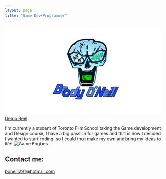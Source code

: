 ```yaml
---
layout: page
title: "Game Dev/Programmer"
---
```

![My Logo](/images/LogoDesign.png)
[Demo Reel](https://youtu.be/X4cXdLfqp58?si=LGqRfVNn5VfuWOMF)

I'm currently a student of Toronto Film School taking the Game development and Design course, 
I have a big passion for games and that is how I decided I wanted to start coding, so I could then make my own and bring my ideas to life!
![Game Engines](/images/UnityAndUnreal.png)
## Contact me:
boneill291@hotmail.com
